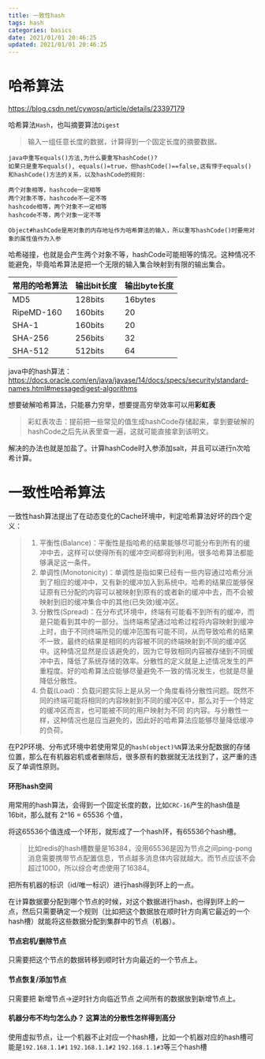 ```yaml
---
title: 一致性hash
tags: hash
categories: basics
date: 2021/01/01 20:46:25
updated: 2021/01/01 20:46:25
---
```




# 哈希算法

https://blog.csdn.net/cywosp/article/details/23397179

哈希算法`Hash`，也叫摘要算法`Digest`

> 输入一组任意长度的数据，计算得到一个固定长度的摘要数据。

```
java中重写equals()方法,为什么要重写hashCode()?
如果只是重写equals(), equals()=true，但hashCode()==false,这有悖于equals()和hashCode()方法的关系，以及hashCode的规则:

两个对象相等，hashcode一定相等
两个对象不等，hashcode不一定不等
hashcode相等，两个对象不一定相等
hashcode不等，两个对象一定不等

Object#hashCode是用对象的内存地址作为哈希算法的输入，所以重写hashCode()时要用对象的属性值作为入参
```

哈希碰撞，也就是会产生两个对象不等，hashCode可能相等的情况。这种情况不能避免，毕竟哈希算法是把一个无限的输入集合映射到有限的输出集合。

| 常用的哈希算法 | 输出bit长度 | 输出byte长度 |
| -------------- | ----------- | ------------ |
| MD5            | 128bits     | 16bytes      |
| RipeMD-160     | 160bits     | 20           |
| SHA-1          | 160bits     | 20           |
| SHA-256        | 256bits     | 32           |
| SHA-512        | 512bits     | 64           |

java中的hash算法：https://docs.oracle.com/en/java/javase/14/docs/specs/security/standard-names.html#messagedigest-algorithms



想要破解哈希算法，只能暴力穷举，想要提高穷举效率可以用**彩虹表**

> 彩虹表攻击：提前把一些常见的值生成hashCode存储起来，拿到要破解的hashCode之后先从表里查一遍，这就可能直接拿到该明文。

解决的办法也就是加盐了。计算hashCode时入参添加salt，并且可以进行n次哈希计算。





# 一致性哈希算法

一致性hash算法提出了在动态变化的Cache环境中，判定哈希算法好坏的四个定义：

> 1. 平衡性(Balance)：平衡性是指哈希的结果能够尽可能分布到所有的缓冲中去，这样可以使得所有的缓冲空间都得到利用。很多哈希算法都能够满足这一条件。
> 2. 单调性(Monotonicity)：单调性是指如果已经有一些内容通过哈希分派到了相应的缓冲中，又有新的缓冲加入到系统中。哈希的结果应能够保证原有已分配的内容可以被映射到原有的或者新的缓冲中去，而不会被映射到旧的缓冲集合中的其他(已失效)缓冲区。 
> 3. 分散性(Spread)：在分布式环境中，终端有可能看不到所有的缓冲，而是只能看到其中的一部分。当终端希望通过哈希过程将内容映射到缓冲上时，由于不同终端所见的缓冲范围有可能不同，从而导致哈希的结果不一致，最终的结果是相同的内容被不同的终端映射到不同的缓冲区中。这种情况显然是应该避免的，因为它导致相同内容被存储到不同缓冲中去，降低了系统存储的效率。分散性的定义就是上述情况发生的严重程度。好的哈希算法应能够尽量避免不一致的情况发生，也就是尽量降低分散性。 
> 4. 负载(Load)：负载问题实际上是从另一个角度看待分散性问题。既然不同的终端可能将相同的内容映射到不同的缓冲区中，那么对于一个特定的缓冲区而言，也可能被不同的用户映射为不同 的内容。与分散性一样，这种情况也是应当避免的，因此好的哈希算法应能够尽量降低缓冲的负荷。

在P2P环境、分布式环境中若使用常见的`hash(object)%N`算法来分配数据的存储位置，那么在有机器宕机或者删除后，很多原有的数据就无法找到了，这严重的违反了单调性原则。



#### 环形hash空间

用常用的hash算法，会得到一个固定长度的数，比如`CRC-16`产生的hash值是16bit，那么就有 2^16 = 65536 个值，

将这65536个值连成一个环形，就形成了一个hash环，有65536个hash槽。

> 比如redis的hash槽数量是16384，没用65536是因为节点之间ping-pong消息需要携带节点配置信息，节点越多消息体内容就越大。而节点应该不会超过1000，所以综合考虑使用了16384。

把所有机器的标识（id/唯一标识）进行hash得到环上的一点。

在计算数据要分配到哪个节点的时候，对这个数据进行hash，也得到环上的一点，然后只需要确定一个规则（比如把这个数据放在顺时针方向离它最近的一个hash槽）就能将这些数据分配到集群中的节点（机器）。

#### 节点宕机/删除节点

只需要把这个节点的数据转移到顺时针方向最近的一个节点上。

#### 节点恢复/添加节点

只需要把   新增节点->逆时针方向临近节点   之间所有的数据放到新增节点上。

#### 机器分布不均匀怎么办？ 这算法的分散性怎样得到高分

使用虚拟节点，让一个机器不止对应一个hash槽，比如一个机器对应的hash槽可能是`192.168.1.1#1` `192.168.1.1#2` `192.168.1.1#3`等三个hash槽

